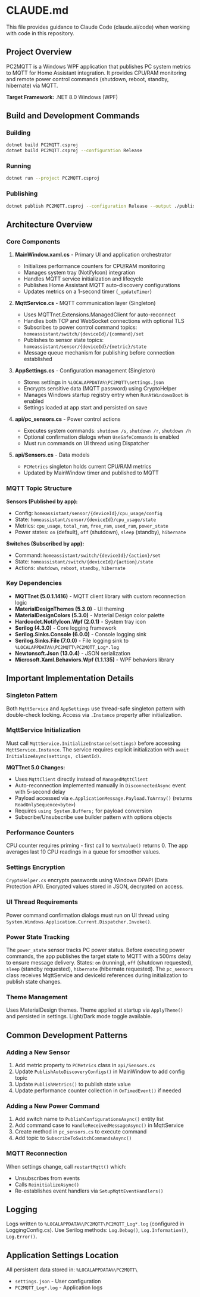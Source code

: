 # CLAUDE.md

This file provides guidance to Claude Code (claude.ai/code) when working with code in this repository.

## Project Overview

PC2MQTT is a Windows WPF application that publishes PC system metrics to MQTT for Home Assistant integration. It provides CPU/RAM monitoring and remote power control commands (shutdown, reboot, standby, hibernate) via MQTT.

**Target Framework:** .NET 8.0 Windows (WPF)

## Build and Development Commands

### Building
```bash
dotnet build PC2MQTT.csproj
dotnet build PC2MQTT.csproj --configuration Release
```

### Running
```bash
dotnet run --project PC2MQTT.csproj
```

### Publishing
```bash
dotnet publish PC2MQTT.csproj --configuration Release --output ./publish
```

## Architecture Overview

### Core Components

1. **MainWindow.xaml.cs** - Primary UI and application orchestrator
   - Initializes performance counters for CPU/RAM monitoring
   - Manages system tray (NotifyIcon) integration
   - Handles MQTT service initialization and lifecycle
   - Publishes Home Assistant MQTT auto-discovery configurations
   - Updates metrics on a 1-second timer (`_updateTimer`)

2. **MqttService.cs** - MQTT communication layer (Singleton)
   - Uses MQTTnet.Extensions.ManagedClient for auto-reconnect
   - Handles both TCP and WebSocket connections with optional TLS
   - Subscribes to power control command topics: `homeassistant/switch/{deviceId}/{command}/set`
   - Publishes to sensor state topics: `homeassistant/sensor/{deviceId}/{metric}/state`
   - Message queue mechanism for publishing before connection established

3. **AppSettings.cs** - Configuration management (Singleton)
   - Stores settings in `%LOCALAPPDATA%\PC2MQTT\settings.json`
   - Encrypts sensitive data (MQTT password) using CryptoHelper
   - Manages Windows startup registry entry when `RunAtWindowsBoot` is enabled
   - Settings loaded at app start and persisted on save

4. **api/pc_sensors.cs** - Power control actions
   - Executes system commands: `shutdown /s`, `shutdown /r`, `shutdown /h`
   - Optional confirmation dialogs when `UseSafeCommands` is enabled
   - Must run commands on UI thread using Dispatcher

5. **api/Sensors.cs** - Data models
   - `PCMetrics` singleton holds current CPU/RAM metrics
   - Updated by MainWindow timer and published to MQTT

### MQTT Topic Structure

**Sensors (Published by app):**
- Config: `homeassistant/sensor/{deviceId}/cpu_usage/config`
- State: `homeassistant/sensor/{deviceId}/cpu_usage/state`
- Metrics: `cpu_usage`, `total_ram`, `free_ram`, `used_ram`, `power_state`
- Power states: `on` (default), `off` (shutdown), `sleep` (standby), `hibernate`

**Switches (Subscribed by app):**
- Command: `homeassistant/switch/{deviceId}/{action}/set`
- State: `homeassistant/switch/{deviceId}/{action}/state`
- Actions: `shutdown`, `reboot`, `standby`, `hibernate`

### Key Dependencies

- **MQTTnet (5.0.1.1416)** - MQTT client library with custom reconnection logic
- **MaterialDesignThemes (5.3.0)** - UI theming
- **MaterialDesignColors (5.3.0)** - Material Design color palette
- **Hardcodet.NotifyIcon.Wpf (2.0.1)** - System tray icon
- **Serilog (4.3.0)** - Core logging framework
- **Serilog.Sinks.Console (6.0.0)** - Console logging sink
- **Serilog.Sinks.File (7.0.0)** - File logging sink to `%LOCALAPPDATA%\PC2MQTT\PC2MQTT_Log*.log`
- **Newtonsoft.Json (13.0.4)** - JSON serialization
- **Microsoft.Xaml.Behaviors.Wpf (1.1.135)** - WPF behaviors library

## Important Implementation Details

### Singleton Pattern
Both `MqttService` and `AppSettings` use thread-safe singleton pattern with double-check locking. Access via `.Instance` property after initialization.

### MqttService Initialization
Must call `MqttService.InitializeInstance(settings)` before accessing `MqttService.Instance`. The service requires explicit initialization with `await InitializeAsync(settings, clientId)`.

**MQTTnet 5.0 Changes:**
- Uses `MqttClient` directly instead of `ManagedMqttClient`
- Auto-reconnection implemented manually in `DisconnectedAsync` event with 5-second delay
- Payload accessed via `e.ApplicationMessage.Payload.ToArray()` (returns `ReadOnlySequence<byte>`)
- Requires `using System.Buffers;` for payload conversion
- Subscribe/Unsubscribe use builder pattern with options objects

### Performance Counters
CPU counter requires priming - first call to `NextValue()` returns 0. The app averages last 10 CPU readings in a queue for smoother values.

### Settings Encryption
`CryptoHelper.cs` encrypts passwords using Windows DPAPI (Data Protection API). Encrypted values stored in JSON, decrypted on access.

### UI Thread Requirements
Power command confirmation dialogs must run on UI thread using `System.Windows.Application.Current.Dispatcher.Invoke()`.

### Power State Tracking
The `power_state` sensor tracks PC power status. Before executing power commands, the app publishes the target state to MQTT with a 500ms delay to ensure message delivery. States: `on` (running), `off` (shutdown requested), `sleep` (standby requested), `hibernate` (hibernate requested). The `pc_sensors` class receives MqttService and deviceId references during initialization to publish state changes.

### Theme Management
Uses MaterialDesign themes. Theme applied at startup via `ApplyTheme()` and persisted in settings. Light/Dark mode toggle available.

## Common Development Patterns

### Adding a New Sensor
1. Add metric property to `PCMetrics` class in `api/Sensors.cs`
2. Update `PublishAutoDiscoveryConfigs()` in MainWindow to add config topic
3. Update `PublishMetrics()` to publish state value
4. Update performance counter collection in `OnTimedEvent()` if needed

### Adding a New Power Command
1. Add switch name to `PublishConfigurationsAsync()` entity list
2. Add command case to `HandleReceivedMessageAsync()` in MqttService
3. Create method in `pc_sensors.cs` to execute command
4. Add topic to `SubscribeToSwitchCommandsAsync()`

### MQTT Reconnection
When settings change, call `restartMqtt()` which:
- Unsubscribes from events
- Calls `ReinitializeAsync()`
- Re-establishes event handlers via `SetupMqttEventHandlers()`

## Logging

Logs written to `%LOCALAPPDATA%\PC2MQTT\PC2MQTT_Log*.log` (configured in LoggingConfig.cs). Use Serilog methods: `Log.Debug()`, `Log.Information()`, `Log.Error()`.

## Application Settings Location

All persistent data stored in: `%LOCALAPPDATA%\PC2MQTT\`
- `settings.json` - User configuration
- `PC2MQTT_Log*.log` - Application logs
